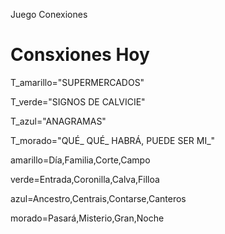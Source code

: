 Juego Conexiones
# Consxiones Hoy #

T_amarillo="SUPERMERCADOS"

T_verde="SIGNOS DE CALVICIE"

T_azul="ANAGRAMAS"

T_morado="QUÉ_ QUÉ_ HABRÁ, PUEDE SER MI_"

amarillo=Día,Familia,Corte,Campo

verde=Entrada,Coronilla,Calva,Filloa

azul=Ancestro,Centrais,Contarse,Canteros 

morado=Pasará,Misterio,Gran,Noche